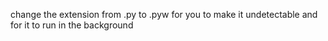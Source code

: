 change the extension from .py to .pyw for you to make it undetectable and for it to run in the background
